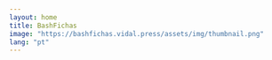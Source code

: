 ```yaml
---
layout: home
title: BashFichas
image: "https://bashfichas.vidal.press/assets/img/thumbnail.png"
lang: "pt"
---
```

